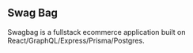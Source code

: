 ## Swag Bag

Swagbag is a fullstack ecommerce application built on React/GraphQL/Express/Prisma/Postgres.
